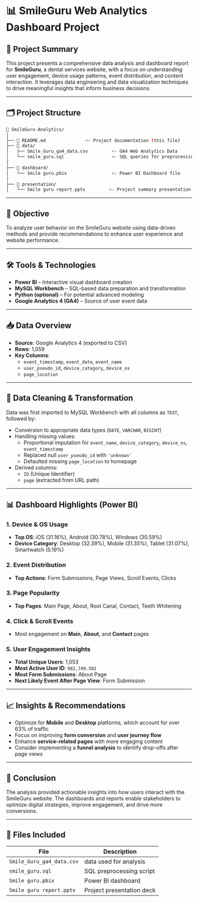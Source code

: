 

# 📊 SmileGuru Web Analytics Dashboard Project

## 🧠 Project Summary

This project presents a comprehensive data analysis and dashboard report for **SmileGuru**, a dental services website, with a focus on understanding user engagement, device usage patterns, event distribution, and content interaction. It leverages data engineering and data visualization techniques to drive meaningful insights that inform business decisions.

---

## 🗂️ Project Structure

```bash
📁 SmileGuru-Analytics/
│
├── 📄 README.md               <- Project documentation (this file)
├── 📂 data/
│   ├── Smile_Guru_ga4_data.csv         <- GA4 Web Analytics Data
│   └── smile_guru.sql                  <- SQL queries for preprocessing and transformation
│
├── 📂 dashboard/
│   └── Smile guru.pbix                 <- Power BI Dashboard file
│
├── 📂 presentation/
│   └── Smile guru report.pptx         <- Project summary presentation
```

---

## 🎯 Objective

To analyze user behavior on the SmileGuru website using data-driven methods and provide recommendations to enhance user experience and website performance.

---

## 🛠️ Tools & Technologies

- **Power BI** – Interactive visual dashboard creation
- **MySQL Workbench** – SQL-based data preparation and transformation
- **Python (optional)** – For potential advanced modeling
- **Google Analytics 4 (GA4)** – Source of user event data

---

## 📥 Data Overview

- **Source**: Google Analytics 4 (exported to CSV)
- **Rows**: 1,059
- **Key Columns**:
  - `event_timestamp`, `event_date`, `event_name`
  - `user_pseudo_id`, `device_category`, `device_os`
  - `page_location`

---

## 🧹 Data Cleaning & Transformation

Data was first imported to MySQL Workbench with all columns as `TEXT`, followed by:

- Conversion to appropriate data types (`DATE`, `VARCHAR`, `BIGINT`)
- Handling missing values:
  - Proportional imputation for `event_name`, `device_category`, `device_os`, `event_timestamp`
  - Replaced null `user_pseudo_id` with `'unknown'`
  - Defaulted missing `page_location` to homepage
- Derived columns:
  - `ID` (Unique Identifier)
  - `page` (extracted from URL path)

---

## 📊 Dashboard Highlights (Power BI)

### 1. **Device & OS Usage**
- **Top OS**: iOS (31.16%), Android (30.78%), Windows (30.59%)
- **Device Category**: Desktop (32.39%), Mobile (31.35%), Tablet (31.07%), Smartwatch (5.19%)

### 2. **Event Distribution**
- **Top Actions**: Form Submissions, Page Views, Scroll Events, Clicks

### 3. **Page Popularity**
- **Top Pages**: Main Page, About, Root Canal, Contact, Teeth Whitening

### 4. **Click & Scroll Events**
- Most engagement on **Main**, **About**, and **Contact** pages

### 5. **User Engagement Insights**
- **Total Unique Users**: 1,053
- **Most Active User ID**: `982,749.502`
- **Most Form Submissions**: About Page
- **Next Likely Event After Page View**: Form Submission

---

## 📈 Insights & Recommendations

- Optimize for **Mobile** and **Desktop** platforms, which account for over 63% of traffic
- Focus on improving **form conversion** and **user journey flow**
- Enhance **service-related pages** with more engaging content
- Consider implementing a **funnel analysis** to identify drop-offs after page views

---

## 📢 Conclusion

The analysis provided actionable insights into how users interact with the SmileGuru website. The dashboards and reports enable stakeholders to optimize digital strategies, improve engagement, and drive more conversions.

---

## 📎 Files Included

| File | Description |
|------|-------------|
| `Smile_Guru_ga4_data.csv` | data used for analysis |
| `smile_guru.sql` | SQL preprocessing script |
| `Smile guru.pbix` | Power BI dashboard |
| `Smile guru report.pptx` | Project presentation deck |

